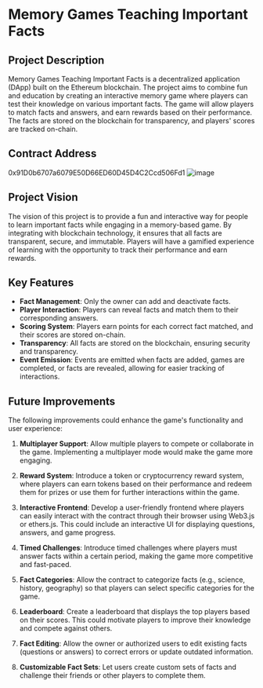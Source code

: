 
# Memory Games Teaching Important Facts

## Project Description
Memory Games Teaching Important Facts is a decentralized application (DApp) built on the Ethereum blockchain. The project aims to combine fun and education by creating an interactive memory game where players can test their knowledge on various important facts. The game will allow players to match facts and answers, and earn rewards based on their performance. The facts are stored on the blockchain for transparency, and players' scores are tracked on-chain.

## Contract Address
0x91D0b6707a6079E50D66ED60D45D4C2Ccd506Fd1
![image](https://github.com/user-attachments/assets/b9d01657-c857-4e9c-9ad6-ecb1f1840910)


## Project Vision
The vision of this project is to provide a fun and interactive way for people to learn important facts while engaging in a memory-based game. By integrating with blockchain technology, it ensures that all facts are transparent, secure, and immutable. Players will have a gamified experience of learning with the opportunity to track their performance and earn rewards.


## Key Features
- **Fact Management**: Only the owner can add and deactivate facts.
- **Player Interaction**: Players can reveal facts and match them to their corresponding answers.
- **Scoring System**: Players earn points for each correct fact matched, and their scores are stored on-chain.
- **Transparency**: All facts are stored on the blockchain, ensuring security and transparency.
- **Event Emission**: Events are emitted when facts are added, games are completed, or facts are revealed, allowing for easier tracking of interactions.

## Future Improvements
The following improvements could enhance the game's functionality and user experience:

1. **Multiplayer Support**: Allow multiple players to compete or collaborate in the game. Implementing a multiplayer mode would make the game more engaging.
   
2. **Reward System**: Introduce a token or cryptocurrency reward system, where players can earn tokens based on their performance and redeem them for prizes or use them for further interactions within the game.

3. **Interactive Frontend**: Develop a user-friendly frontend where players can easily interact with the contract through their browser using Web3.js or ethers.js. This could include an interactive UI for displaying questions, answers, and game progress.

4. **Timed Challenges**: Introduce timed challenges where players must answer facts within a certain period, making the game more competitive and fast-paced.

5. **Fact Categories**: Allow the contract to categorize facts (e.g., science, history, geography) so that players can select specific categories for the game.

6. **Leaderboard**: Create a leaderboard that displays the top players based on their scores. This could motivate players to improve their knowledge and compete against others.

7. **Fact Editing**: Allow the owner or authorized users to edit existing facts (questions or answers) to correct errors or update outdated information.

8. **Customizable Fact Sets**: Let users create custom sets of facts and challenge their friends or other players to complete them.












